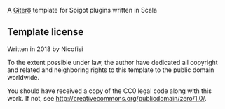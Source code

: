 A [Giter8](http://www.foundweekends.org/giter8/) template for
Spigot plugins written in Scala

Template license
----------------
Written in 2018 by Nicofisi

To the extent possible under law, the author have dedicated all copyright and related
and neighboring rights to this template to the public domain worldwide.

You should have received a copy of the CC0 legal code along with this
work. If not, see <http://creativecommons.org/publicdomain/zero/1.0/>.
